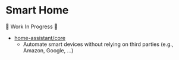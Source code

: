 # Smart Home

:construction: Work In Progress :construction:

- [home-assistant/core](https://github.com/home-assistant/core)
  - Automate smart devices without relying on third parties (e.g., Amazon, Google, ...)
